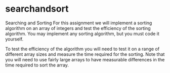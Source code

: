# searchandsort
Searching and Sorting
For this assignment we will implement a sorting algorithm on an array of integers and test the efficiency of the sorting algorithm. You may implement any sorting algorithm, but you must code it yourself.

To test the efficiency of the algorithm you will need to test it on a range of different array sizes and measure the time required for the sorting. Note that you will need to use fairly large arrays to have measurable differences in the time required to sort the array.
